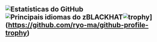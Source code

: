 ## ![Estatísticas do GitHub](https://github-readme-stats.vercel.app/api?username=Hacker666EXE&theme=highcontrast&show_icons=true) ![Principais idiomas do zBLACKHAT](https://github-readme-stats.vercel.app/api/top-langs/?username=Hacker666EXE&theme=highcontrast&show_icons=true&hide_border=false&layout=compact)![trophy](https://github-profile-trophy.vercel.app/?username=Hacker666EXE&theme=onedark)](https://github.com/ryo-ma/github-profile-trophy)
